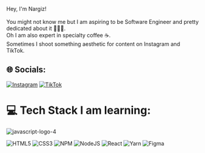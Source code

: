 
Hey, I'm Nargiz!<br><br>You might not know me but I am aspiring to be Software Engineer and pretty dedicated about it 👩🏻‍💻. <br>Oh I am also expert in specialty coffee ☕️.<br>Sometimes I shoot something aesthetic for content on Instagram and TikTok.


## 🌐 Socials:
[![Instagram](https://img.shields.io/badge/Instagram-%23E4405F.svg?logo=Instagram&logoColor=white)](https://instagram.com/nrgzlife) [![TikTok](https://img.shields.io/badge/TikTok-%23000000.svg?logo=TikTok&logoColor=white)](https://tiktok.com/@nargysc) 

# 💻 Tech Stack I am learning:
![javascript-logo-4](https://github.com/nargysc/nargysc/assets/32126532/19d16053-dc87-4a92-a70a-0aa913b84f7c)

![HTML5](https://img.shields.io/badge/html5-%23E34F26.svg?style=for-the-badge&logo=html5&logoColor=white) ![CSS3](https://img.shields.io/badge/css3-%231572B6.svg?style=for-the-badge&logo=css3&logoColor=white) ![NPM](https://img.shields.io/badge/NPM-%23CB3837.svg?style=for-the-badge&logo=npm&logoColor=white) ![NodeJS](https://img.shields.io/badge/node.js-6DA55F?style=for-the-badge&logo=node.js&logoColor=white) ![React](https://img.shields.io/badge/react-%2320232a.svg?style=for-the-badge&logo=react&logoColor=%2361DAFB) ![Yarn](https://img.shields.io/badge/yarn-%232C8EBB.svg?style=for-the-badge&logo=yarn&logoColor=white) ![Figma](https://img.shields.io/badge/figma-%23F24E1E.svg?style=for-the-badge&logo=figma&logoColor=white)
